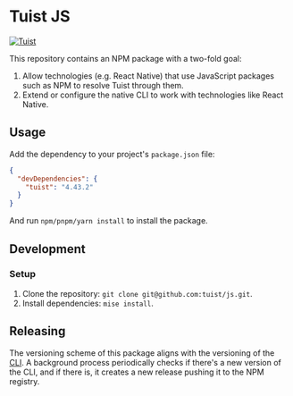 # Tuist JS

[![Tuist](https://github.com/tuist/js/actions/workflows/tuist.yml/badge.svg)](https://github.com/tuist/js/actions/workflows/tuist.yml)

This repository contains an NPM package with a two-fold goal:

1. Allow technologies (e.g. React Native) that use JavaScript packages such as NPM to resolve Tuist through them.
2. Extend or configure the native CLI to work with technologies like React Native.

## Usage

Add the dependency to your project's `package.json` file:

```json
{
  "devDependencies": {
    "tuist": "4.43.2"
  }
}
```

And run `npm/pnpm/yarn install` to install the package.

## Development

### Setup

1. Clone the repository: `git clone git@github.com:tuist/js.git`.
2. Install dependencies: `mise install`.


## Releasing

The versioning scheme of this package aligns with the versioning of the [CLI](https://github.com/tuist/tuist).
A background process periodically checks if there's a new version of the CLI, and if there is, it creates a new release pushing it to the NPM registry.
